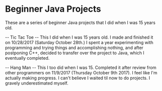 # Beginner Java Projects
These are a series of beginner Java projects that I did when I was 15 years old.

-- Tic Tac Toe -- 
This I did when I was 15 years old. I made and finished it on 10/28/2017 (Saturday October 28th.) I spent a year experimenting with programming and trying things and accomplishing nothing, and after postponing C++, decided to transfer over the project to Java, which I eventually completed. 

-- Hang Man --
This I too did when I was 15. Completed it after review from other programmers on 11/9/2017 (Thursday October 9th 2017). I feel like I'm actually making progress. I can't believe I waited til now to do projects. I gravely underestimated myself.
